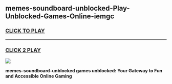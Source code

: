 
## memes-soundboard-unblocked-Play-Unblocked-Games-Online-iemgc
<h3>
<a href="https://premium76.site?title=memes-soundboard-unblocked&ref=25A">CLICK TO PLAY</a></h3>
<hr>

<h3>
<a href="https://premium76.site?title=memes-soundboard-unblocked&ref=25A">CLICK 2 PLAY</a>
  
</h3>

<a href="https://premium76.site?title=memes-soundboard-unblocked&ref=25A"><img src="https://clearcache.store/games.png"></a>


**memes-soundboard-unblocked games unblocked: Your Gateway to Fun and Accessible Online Gaming**

